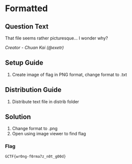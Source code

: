 # Formatted

## Question Text
That file seems rather picturesque... I wonder why?

*Creator - Chuan Kai (@exetr)*

## Setup Guide
1. Create image of flag in PNG format, change format to .txt

## Distribution Guide
1. Distribute text file in distrib folder

## Solution
1. Change format to .png
2. Open using image viewer to find flag
### Flag
`GCTF{wr0ng-f0rma7z_n0t_g00d}`